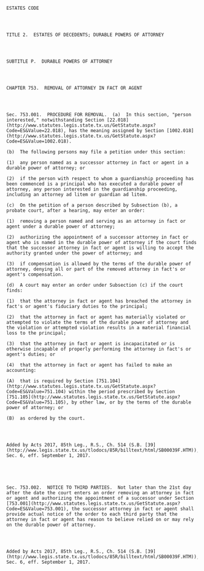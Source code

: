 ﻿
    
    
    	
    					
    
    
    ESTATES CODE
    
      
    
    
    TITLE 2.  ESTATES OF DECEDENTS; DURABLE POWERS OF ATTORNEY
    
      
    
    
    SUBTITLE P.  DURABLE POWERS OF ATTORNEY
    
      
    
    
    CHAPTER 753.  REMOVAL OF ATTORNEY IN FACT OR AGENT
    
      
    
    
    Sec. 753.001.  PROCEDURE FOR REMOVAL.  (a)  In this section, "person interested," notwithstanding Section [22.018](http://www.statutes.legis.state.tx.us/GetStatute.aspx?Code=ES&Value=22.018), has the meaning assigned by Section [1002.018](http://www.statutes.legis.state.tx.us/GetStatute.aspx?Code=ES&Value=1002.018).
    
    (b)  The following persons may file a petition under this section:
    
    (1)  any person named as a successor attorney in fact or agent in a durable power of attorney; or
    
    (2)  if the person with respect to whom a guardianship proceeding has been commenced is a principal who has executed a durable power of attorney, any person interested in the guardianship proceeding, including an attorney ad litem or guardian ad litem.
    
    (c)  On the petition of a person described by Subsection (b), a probate court, after a hearing, may enter an order:
    
    (1)  removing a person named and serving as an attorney in fact or agent under a durable power of attorney;
    
    (2)  authorizing the appointment of a successor attorney in fact or agent who is named in the durable power of attorney if the court finds that the successor attorney in fact or agent is willing to accept the authority granted under the power of attorney; and
    
    (3)  if compensation is allowed by the terms of the durable power of attorney, denying all or part of the removed attorney in fact's or agent's compensation.
    
    (d)  A court may enter an order under Subsection (c) if the court finds:
    
    (1)  that the attorney in fact or agent has breached the attorney in fact's or agent's fiduciary duties to the principal;
    
    (2)  that the attorney in fact or agent has materially violated or attempted to violate the terms of the durable power of attorney and the violation or attempted violation results in a material financial loss to the principal;
    
    (3)  that the attorney in fact or agent is incapacitated or is otherwise incapable of properly performing the attorney in fact's or agent's duties; or
    
    (4)  that the attorney in fact or agent has failed to make an accounting:
    
    (A)  that is required by Section [751.104](http://www.statutes.legis.state.tx.us/GetStatute.aspx?Code=ES&Value=751.104) within the period prescribed by Section [751.105](http://www.statutes.legis.state.tx.us/GetStatute.aspx?Code=ES&Value=751.105), by other law, or by the terms of the durable power of attorney; or
    
    (B)  as ordered by the court.
    
    
    
    
    Added by Acts 2017, 85th Leg., R.S., Ch. 514 (S.B. [39](http://www.legis.state.tx.us/tlodocs/85R/billtext/html/SB00039F.HTM)), Sec. 6, eff. September 1, 2017.
    
    
    
    
    
    Sec. 753.002.  NOTICE TO THIRD PARTIES.  Not later than the 21st day after the date the court enters an order removing an attorney in fact or agent and authorizing the appointment of a successor under Section [753.001](http://www.statutes.legis.state.tx.us/GetStatute.aspx?Code=ES&Value=753.001), the successor attorney in fact or agent shall provide actual notice of the order to each third party that the attorney in fact or agent has reason to believe relied on or may rely on the durable power of attorney.
    
    
    
    
    Added by Acts 2017, 85th Leg., R.S., Ch. 514 (S.B. [39](http://www.legis.state.tx.us/tlodocs/85R/billtext/html/SB00039F.HTM)), Sec. 6, eff. September 1, 2017.
    
    
    
    
    				
